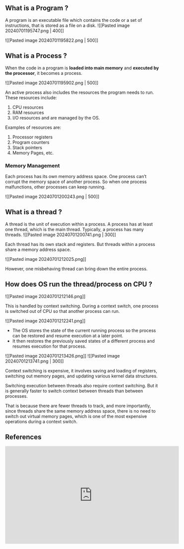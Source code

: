 ## What is a Program ?

A program is an executable file which contains the code or a set of instructions, that is stored as a file on a disk. 
![[Pasted image 20240701195747.png | 400]]

![[Pasted image 20240701195822.png | 500]]

## What is a Process ?
When the code in a program is **loaded into main memory** and **executed by the processor**, it becomes a process. 

![[Pasted image 20240701195902.png | 500]]

An active process also includes the resources the program needs to run. These resources include: 
1. CPU resources 
2. RAM resources
3. I/O resources
and are managed by the OS.

Examples of resources are: 
1. Processor registers
2. Program counters
3. Stack pointers
4. Memory Pages, etc.

### Memory Management

Each process has its own memory address space. One process can’t corrupt the memory space of another process. So when one process malfunctions, other processes can keep running.

![[Pasted image 20240701200243.png | 500]]

## What is a thread ?
A thread is the unit of execution within a process. A process has at least one thread, which is the main thread. Typically, a process has many threads.
![[Pasted image 20240701200741.png | 300]]

Each thread has its own stack and registers. But threads within a process share a memory address space. 

![[Pasted image 20240701212025.png]]

However, one misbehaving thread can bring down the entire process. 

## How does OS run the thread/process on CPU ?

![[Pasted image 20240701212146.png]]

This is handled by context switching. During a context switch, one process is switched out of CPU so that another process can run.

![[Pasted image 20240701212241.png]]

- The OS stores the state of the current running process so the process can be restored and resume execution at a later point. 
- It then restores the previously saved states of a different process and resumes execution for that process. 

![[Pasted image 20240701213426.png]]
![[Pasted image 20240701213741.png | 300]]

Context switching is expensive, it involves saving and loading of registers, switching out memory pages, and updating various kernel data structures. 

Switching execution between threads also require context switching. But it is generally faster to switch context between threads than between processes. 

That is because there are fewer threads to track, and more importantly, since threads share the same memory address space, there is no need to switch out virtual memory pages, which is one of the most expensive operations during a context switch. 

## References

<iframe width="560" height="315" src="https://www.youtube.com/embed/4rLW7zg21gI?si=EwaeS6HzplSD_Bas" title="YouTube video player" frameborder="0" allow="accelerometer; autoplay; clipboard-write; encrypted-media; gyroscope; picture-in-picture; web-share" referrerpolicy="strict-origin-when-cross-origin" allowfullscreen></iframe>









